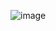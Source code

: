 ![image](https://user-images.githubusercontent.com/81418010/233310533-c92fe622-f1e6-4ea1-b653-c1f998be25ef.png)
